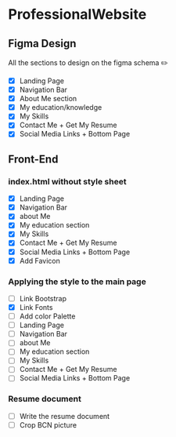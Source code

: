 # ProfessionalWebsite

## Figma Design

All the sections to design on the figma schema ✏️

* [x] Landing Page
* [x] Navigation Bar
* [x] About Me section
* [x] My education/knowledge
* [x] My Skills
* [x] Contact Me + Get My Resume
* [x] Social Media Links + Bottom Page

## Front-End

### index.html without style sheet

* [x] Landing Page
* [x] Navigation Bar
* [x] about Me
* [x] My education section
* [x] My Skills
* [x] Contact Me + Get My Resume
* [x] Social Media Links + Bottom Page
* [x] Add Favicon 

### Applying the style to the main page

* [ ] Link Bootstrap
* [x] Link Fonts
* [ ] Add color Palette
* [ ] Landing Page
* [ ] Navigation Bar
* [ ] about Me
* [ ] My education section
* [ ] My Skills
* [ ] Contact Me + Get My Resume
* [ ] Social Media Links + Bottom Page

### Resume document

* [ ] Write the resume document
* [ ] Crop BCN picture
